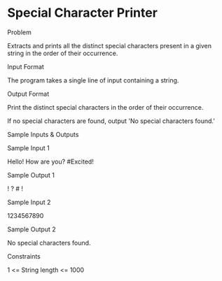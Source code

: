 # Special Character Printer

Problem





Extracts and prints all the distinct special characters present in a given string in the order of their occurrence.





Input Format



The program takes a single line of input containing a string.





Output Format



Print the distinct special characters in the order of their occurrence. 



If no special characters are found, output 'No special characters found.'





Sample Inputs & Outputs



Sample Input 1

Hello! How are you? #Excited!



Sample Output 1

! ? # !







Sample Input 2

1234567890



Sample Output 2

No special characters found.







Constraints



1 <= String length <= 1000





